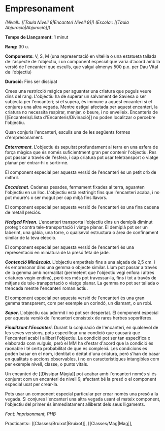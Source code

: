 # Empresonament

*(Nivell:: [[Taula Nivell 9|Encanteri Nivell 9]]) (Escola:: [[Taula Abjuració|Abjuració]])*

**Temps de Llançament:** 1 minut

**Rang:** 30 u.

**Components:** V, S, M (una representació en vitel·la o una estatueta tallada de l'aspecte de l'objectiu, i un component especial que varia d'acord amb la versió de l'encanteri que esculls, que valgui almenys 500 p.o. per Dau Vital de l'objectiu)

**Duració:** Fins ser dissipat

Crees una restricció màgica per aguantar una criatura que puguis veure dins del rang. L'objectiu ha de superar un salvament de Saviesa o ser subjecta per l'encanteri; si el supera, és immune a aquest encanteri si el conjures una altra vegada. Mentre estigui afectada per aquest encanteri, la criatura no necessita respirar, menjar, o beure, i no envelleix. Encanteris de [[Encanteris/Llista d'Encanteris/Divinació]] no poden localitzar o percebre l'objectiu.

Quan conjuris l'encanteri, esculls una de les següents formes d'empresonament.

***Enterrament***. L'objectiu és sepultat profundament al terra en una esfera de força màgica que és només suficientment gran per contenir l'objectiu. Res pot passar a través de l'esfera, i cap criatura pot usar teletransport o viatge planar per entrar-hi o sortir-ne.

El component especial per aquesta versió de l'encanteri és un petit orb de mithril.

***Encadenat***. Cadenes pesades, fermament fixades al terra, aguanten l'objectiu en un lloc. L'objectiu està restringit fins que l'encanteri acaba, i no pot moure's o ser mogut per cap mitjà fins llavors.

El component especial per aquesta versió de l'encanteri és una fina cadena de metall preciós.

***Hedged Prison***. L'encanteri transporta l'objectiu dins un demiplà diminut protegit contra tele-transportació i viatge planar. El demiplà pot ser un laberint, una gàbia, una torre, o qualsevol estructura o àrea de confinament similar de la teva elecció.

El component especial per aquesta versió de l'encanteri és una representació en miniatura de la presó feta de jade.

***Contenció Minúscula***. L'objectiu empetiteix fins a una alçada de 2,5 cm. i és empresonar dins una gemma o objecte similar. Llum pot passar a través de la gemma amb normalitat (permetent que l'objectiu vegi enfora i altres criatures vegin endins), però res més pot travessar-la, fins i tot a través de mitjans de tele-transportació o viatge planar. La gemma no pot ser tallada o trencada mentre l'encanteri roman actiu.

El component especial per aquesta versió de l'encanteri és una gran gemma transparent, com per exemple un corindó, un diamant, o un robí.

***Sopor***. L'objectiu cau adormit i no pot ser despertat. El component especial per aquesta versió de l'encanteri consisteix de rares herbes soporíferes.

***Finalitzant l'Encanteri***. Durant la conjuració de l'encanteri, en qualsevol de les seves versions, pots especificar una condició que causarà que l'encanteri acabi i alliberi l'objectiu. La condició pot ser tan específica o elaborada com vulguis, però el MM ha d'estar d'acord que la condició és raonable i té certa probabilitat de que es compleixi. Les condicions es poden basar en el nom, identitat o deïtat d'una criatura, però s'han de basar en qualitats o accions observables, i no en característiques intangibles com per exemple nivell, classe, o punts vitals.

Un encanteri de [[Dissipar Màgia]] pot acabar amb l'encanteri només si és conjurat com un encanteri de nivell 9, afectant bé la presó o el component especial usat per crear-la.

Pots usar un component especial particular per crear només una presó a la vegada. Si conjures l'encanteri una altra vegada usant el mateix component, l'objectiu del primer és immediatament alliberat dels seus lligaments.


*Font: Imprisonment, PHB*



Practicants:: [[Classes/Bruixot|Bruixot]], [[Classes/Mag|Mag]],